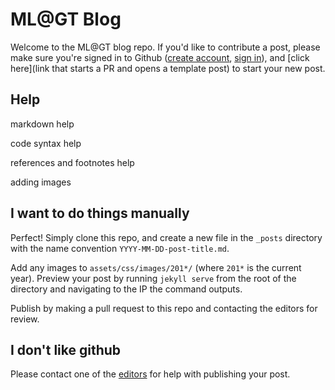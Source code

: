 # ML@GT Blog

Welcome to the ML@GT blog repo. If you'd like to contribute a post, please make
sure you're signed in to Github ([create account](), [sign in]()), and [click
here](link that starts a PR and opens a template post) to start your new post.

## Help

markdown help

code syntax help

references and footnotes help

adding images

## I want to do things manually
Perfect! Simply clone this repo, and create a new file in the `_posts`
directory with the name convention `YYYY-MM-DD-post-title.md`.

Add any images to `assets/css/images/201*/` (where `201*` is the current year).
Preview your post by running `jekyll serve` from the root of the directory and
navigating to the IP the command outputs.

Publish by making a pull request to this repo and contacting the editors for
review.

## I don't like github
Please contact one of the [editors](someone) for help with publishing your post.
